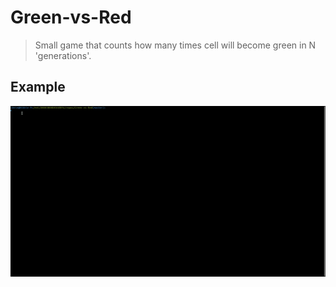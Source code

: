 # Green-vs-Red

> Small game that counts how many times cell will become green in N 'generations'.

## Example

![](gif1.gif)
